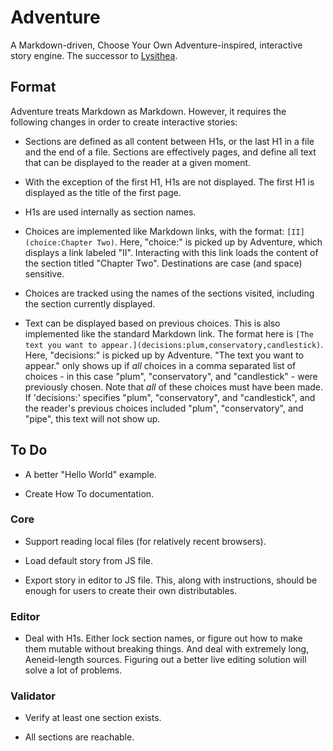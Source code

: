 # Adventure

A Markdown-driven, Choose Your Own Adventure-inspired, interactive story engine. The successor to [Lysithea](https://github.com/ubersmake/lysithea).

## Format

Adventure treats Markdown as Markdown. However, it requires the following changes in order to create interactive stories:

* Sections are defined as all content between H1s, or the last H1 in a file and the end of a file. Sections are effectively pages, and define all text that can be displayed to the reader at a given moment.

* With the exception of the first H1, H1s are not displayed. The first H1 is displayed as the title of the first page.

* H1s are used internally as section names.

* Choices are implemented like Markdown links, with the format: `[II](choice:Chapter Two)`. Here, "choice:" is picked up by Adventure, which displays a link labeled "II". Interacting with this link loads the content of the section titled "Chapter Two". Destinations are case (and space) sensitive.

* Choices are tracked using the names of the sections visited, including the section currently displayed.

* Text can be displayed based on previous choices. This is also implemented like the standard Markdown link. The format here is `[The text you want to appear.](decisions:plum,conservatory,candlestick)`. Here, "decisions:" is picked up by Adventure. "The text you want to appear." only shows up if *all* choices in a comma separated list of choices - in this case "plum", "conservatory", and "candlestick" - were previously chosen. Note that *all* of these choices must have been made. If 'decisions:' specifies "plum", "conservatory", and "candlestick", and the reader's previous choices included "plum", "conservatory", and "pipe", this text will not show up.

## To Do

* A better "Hello World" example.

* Create How To documentation.

### Core

* Support reading local files (for relatively recent browsers).

* Load default story from JS file.

* Export story in editor to JS file. This, along with instructions, should be enough for users to create their own distributables.

### Editor

* Deal with H1s. Either lock section names, or figure out how to make them mutable without breaking things. And deal with extremely long, Aeneid-length sources. Figuring out a better live editing solution will solve a lot of problems.

### Validator

* Verify at least one section exists.

* All sections are reachable.
